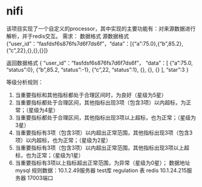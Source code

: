 # nifi
该项目实现了一个自定义的processor，其中实现的主要功能有：对来源数据进行解析，并于redis交互。
需求：
数据格式
源数据格式
{“user_id”：“fasfdsf6s876fs7d6f7ds6f”，“data”：[{“a”:75.0},{“b”,85.2},{“c”,22},{},{},{}]}

返回数据格式
{
“user_id”：“fasfdsf6s876fs7d6f7ds6f”，
“data”：[
{“a”:75.0, “status”:0},
{“b”,85.2, “status”:-1},
{“c”,22, “status”:1},
{},
{},
{}
],
“star”:3
}

等级分析规则：
1. 当重要指标和其他指标都处于合理区间时，为良好（星级为5星）
2. 当重要指标都处于合理区间，其他指标出现3项（包含3项）以内超标，为正常；（星级为4星）
3. 当重要指标都处于合理区间，其他指标出现3项以上超标，也为正常；（星级为3星）
4. 当重要指标有3项（包含3项）以内超出正常范围，其他指标出现3项（包含3项）以内超标，也为正常；（星级为2星）
5. 当重要指标有3项（包含3项）以内超出正常范围，其他指标出现3项以上超标，也为正常；（星级为1星）
6. 当重要指标有3项以上指标超出正常范围，为异常（星级为0星）；
数据地址
mysql
规则数据：10.1.2.49服务器 test库 regulation 表
redis
10.1.24.215服务器 17003端口
